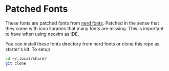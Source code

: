 # Patched Fonts

These fonts are patched fonts from [nerd fonts](https://www.nerdfonts.com/). Patched in the sense that they come with icon libraries that many fonts are missing. This is important to have when using neovim as IDE.

You can install these fonts directory from nerd fonts or clone this repo as starter's kit. To setup

```bash
cd ~/.local/share/
git clone
```
